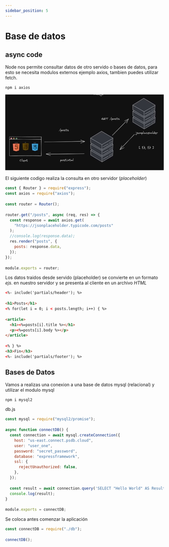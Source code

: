 ```yaml
---
sidebar_position: 5
---
```


# Base de datos

## async code

Node nos permite consultar datos de otro servido o bases de datos, para esto se necesita modulos externos ejemplo axios, tambien puedes utilizar fetch.

```javascript
npm i axios
```

![async code](./img/imagen06.jpg "async code")

El siguiente codigo realiza la consulta en otro servidor (_placeholder_)

```javascript
const { Router } = require("express");
const axios = require("axios");

const router = Router();

router.get("/posts", async (req, res) => {
  const response = await axios.get(
    "https://jsonplaceholder.typicode.com/posts"
  );
  //console.log(response.data);
  res.render("posts", {
    posts: response.data,
  });
});

module.exports = router;
```

Los datos traidos desde servido (placeholder) se convierte en un formato _ejs_. en nuestro servidor y se presenta al cliente en un archivo _HTML_

```html
<%- include('partials/header'); %>

<h1>Posts</h1>
<% for(let i = 0; i < posts.length; i++) { %>

<article>
  <h1><%=posts[i].title %></h1>
  <p><%=posts[i].body %></p>
</article>

<% } %>
<h3>Fin</h3>
<%- include('partials/footer'); %>
```

## Bases de Datos

Vamos a realizas una conexion a una base de datos mysql (relacional) y utilizar el modulo mysql

```javascript
npm i mysql2
```

db.js

```javascript
const mysql = require("mysql2/promise");

async function connectDB() {
  const connection = await mysql.createConnection({
    host: "us-east.connect.psdb.cloud",
    user: "user_one",
    password: "secret_password",
    database: "expressframework",
    ssl: {
      rejectUnauthorized: false,
    },
  });

  const result = await connection.query('SELECT "Hello World" AS Result');
  console.log(result);
}

module.exports = connectDB;
```

Se coloca antes comenzar la aplicación

```javascript
const connectDB = require("./db");

connectDB();
```
